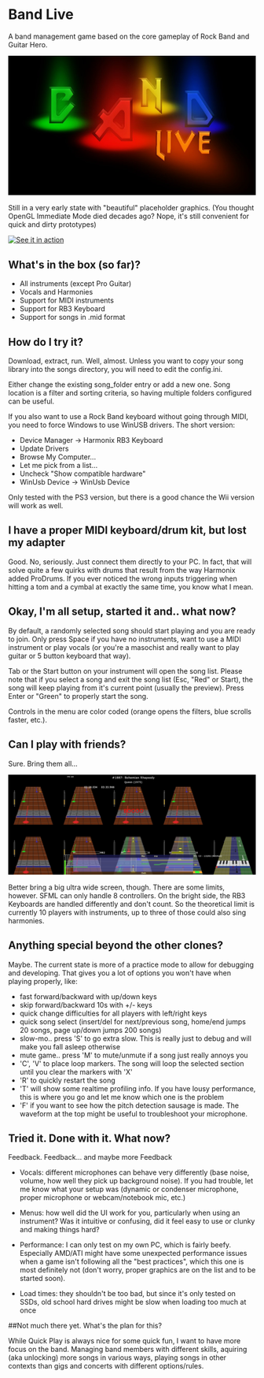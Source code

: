 # Band Live

A band management game based on the core gameplay of Rock Band and Guitar Hero.

![Logo here](https://github.com/afestini/BandLive/blob/main/page/title.jpg)

Still in a very early state with "beautiful" placeholder graphics. (You thought OpenGL Immediate Mode died decades ago? Nope, it's still convenient for quick and dirty prototypes)

[![See it in action](https://img.youtube.com/vi/1sE4Zg6Y-NQ/maxresdefault.jpg)](https://www.youtube.com/watch?v=1sE4Zg6Y-NQ)

## What's in the box (so far)?

* All instruments (except Pro Guitar)
* Vocals and Harmonies
* Support for MIDI instruments
* Support for RB3 Keyboard
* Support for songs in .mid format

## How do I try it?

Download, extract, run. Well, almost. Unless you want to copy your song library into the songs directory, you will need to edit the config.ini.

Either change the existing song_folder entry or add a new one. Song location is a filter and sorting criteria, so having multiple folders configured can be useful.

If you also want to use a Rock Band keyboard without going through MIDI, you need to force Windows to use WinUSB drivers. The short version:
* Device Manager -> Harmonix RB3 Keyboard
* Update Drivers
* Browse My Computer...
* Let me pick from a list...
* Uncheck "Show compatible hardware"
* WinUsb Device -> WinUsb Device

Only tested with the PS3 version, but there is a good chance the Wii version will work as well.

## I have a proper MIDI keyboard/drum kit, but lost my adapter

Good. No, seriously. Just connect them directly to your PC. In fact, that will solve quite a few quirks with drums that result from the way Harmonix added ProDrums. If you ever noticed the wrong inputs triggering when hitting a tom and a cymbal at exactly the same time, you know what I mean.

## Okay, I'm all setup, started it and.. what now?

By default, a randomly selected song should start playing and you are ready to join. Only press Space if you have no instruments, want to use a MIDI instrument or play vocals (or you're a masochist and really want to play guitar or 5 button keyboard that way).

Tab or the Start button on your instrument will open the song list. Please note that if you select a song and exit the song list (Esc, "Red" or Start), the song will keep playing from it's current point (usually the preview). Press Enter or "Green" to properly start the song.

Controls in the menu are color coded (orange opens the filters, blue scrolls faster, etc.).

## Can I play with friends?

Sure. Bring them all...

![Almost full band](https://github.com/afestini/BandLive/blob/main/page/fullband.jpg)

Better bring a big ultra wide screen, though. There are some limits, however. SFML can only handle 8 controllers. On the bright side, the RB3 Keyboards are handled differently and don't count. So the theoretical limit is currently 10 players with instruments, up to three of those could also sing harmonies.

## Anything special beyond the other clones?

Maybe. The current state is more of a practice mode to allow for debugging and developing. That gives you a lot of options you won't have when playing properly, like:
* fast forward/backward with up/down keys
* skip forward/backward 10s with +/- keys
* quick change difficulties for all players with left/right keys
* quick song select (insert/del for next/previous song, home/end jumps 20 songs, page up/down jumps 200 songs)
* slow-mo.. press 'S' to go extra slow. This is really just to debug and will make you fall asleep otherwise
* mute game.. press 'M' to mute/unmute if a song just really annoys you
* 'C', 'V' to place loop markers. The song will loop the selected section until you clear the markers with 'X'
* 'R' to quickly restart the song
* 'T' will show some realtime profiling info. If you have lousy performance, this is where you go and let me know which one is the problem
* 'F' if you want to see how the pitch detection sausage is made. The waveform at the top might be useful to troubleshoot your microphone.

## Tried it. Done with it. What now?

Feedback. Feedback... and maybe more Feedback

* Vocals: different microphones can behave very differently (base noise, volume, how well they pick up background noise). If you had trouble, let me know what your setup was (dynamic or condenser microphone, proper microphone or webcam/notebook mic, etc.)
 
* Menus: how well did the UI work for you, particularly when using an instrument? Was it intuitive or confusing, did it feel easy to use or clunky and making things hard?

* Performance: I can only test on my own PC, which is fairly beefy. Especially AMD/ATI might have some unexpected performance issues when a game isn't following all the "best practices", which this one is most definitely not (don't worry, proper graphics are on the list and to be started soon).

* Load times: they shouldn't be too bad, but since it's only tested on SSDs, old school hard drives might be slow when loading too much at once

##Not much there yet. What's the plan for this?

While Quick Play is always nice for some quick fun, I want to have more focus on the band. Managing band members with different skills, aquiring (aka unlocking) more songs in various ways, playing songs in other contexts than gigs and concerts with different options/rules.
